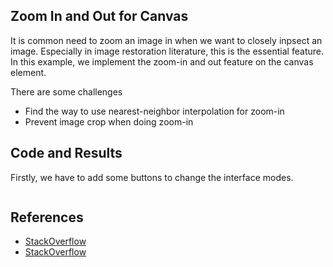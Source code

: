 ## Zoom In and Out for Canvas

It is common need to zoom an image in when we want to closely inpsect an image. 
Especially in image restoration literature, this is the essential feature.
In this example, we implement the zoom-in and out feature on the canvas element.

There are some challenges
- Find the way to use nearest-neighbor interpolation for zoom-in
- Prevent image crop when doing zoom-in

## Code and Results

Firstly, we have to add some buttons to change the interface modes.

```javascript

```

## References

- [StackOverflow](https://stackoverflow.com/questions/5189968/zoom-canvas-to-mouse-cursor/5526721#5526721) 
- [StackOverflow](https://stackoverflow.com/questions/3420975/html5-canvas-zooming) 
